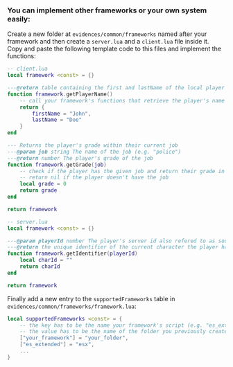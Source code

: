 ### You can implement other frameworks or your own system easily:

Create a new folder at `evidences/common/frameworks` named after your framework and then create a `server.lua` and a `client.lua` file inside it. Copy and paste the following template code to this files and implement the functions:
   
```lua
-- client.lua
local framework <const> = {}

---@return table containing the first and lastName of the local player as strings
function framework.getPlayerName()
    -- call your framework's functions that retrieve the player's name here
    return {
        firstName = "John",
        lastName = "Doe"
    }
end

--- Returns the player's grade within their current job
---@param job string The name of the job (e.g. "police")
---@return number The player's grade of the job
function framework.getGrade(job)
    -- check if the player has the given job and return their grade in that job
    -- return nil if the player doesn't have the job
    local grade = 0
    return grade
end

return framework
```

```lua
-- server.lua
local framework <const> = {}

---@param playerId number The player's server id also refered to as source
---@return the unique identifier of the current character the player has selected
function framework.getIdentifier(playerId)
    local charId = ""
    return charId
end

return framework
```

Finally add a new entry to the `supportedFrameworks` table in `evidences/common/frameworks/framework.lua`:
```lua
local supportedFrameworks <const> = {
    -- the key has to be the name your framework's script (e.g. "es_extended" for ESX)
    -- the value has to be the name of the folder you previously created inside evidences/frameworks folder (we chose to name it "esx" for example)
    ["your_framework"] = "your_folder",
    ["es_extended"] = "esx",
    ...
}
```

